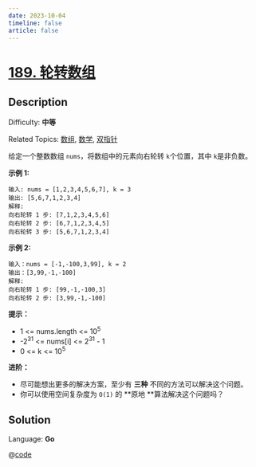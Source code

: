 ```yaml
---
date: 2023-10-04
timeline: false
article: false
---
```


# [189\. 轮转数组](https://leetcode.cn/problems/rotate-array/)

## Description

Difficulty: **中等**  

Related Topics: [数组](https://leetcode.cn/tag/https://leetcode.cn/tag/array//), [数学](https://leetcode.cn/tag/https://leetcode.cn/tag/math//), [双指针](https://leetcode.cn/tag/https://leetcode.cn/tag/two-pointers//)


给定一个整数数组 `nums`，将数组中的元素向右轮转 `k`个位置，其中 `k`是非负数。

**示例 1:**

```
输入: nums = [1,2,3,4,5,6,7], k = 3
输出: [5,6,7,1,2,3,4]
解释:
向右轮转 1 步: [7,1,2,3,4,5,6]
向右轮转 2 步: [6,7,1,2,3,4,5]
向右轮转 3 步: [5,6,7,1,2,3,4]
```

**示例 2:**

```
输入：nums = [-1,-100,3,99], k = 2
输出：[3,99,-1,-100]
解释: 
向右轮转 1 步: [99,-1,-100,3]
向右轮转 2 步: [3,99,-1,-100]
```

**提示：**

*   1 <= nums.length <= 10<sup>5</sup>
*   -2<sup>31</sup> <= nums[i] <= 2<sup>31</sup> - 1
*   0 <= k <= 10<sup>5</sup>

**进阶：**

*   尽可能想出更多的解决方案，至少有 **三种** 不同的方法可以解决这个问题。
*   你可以使用空间复杂度为 `O(1)` 的 **原地 **算法解决这个问题吗？


## Solution

Language: **Go**

@[code](../../../../algorithm/code/leet-code/medium/189-main.go)
